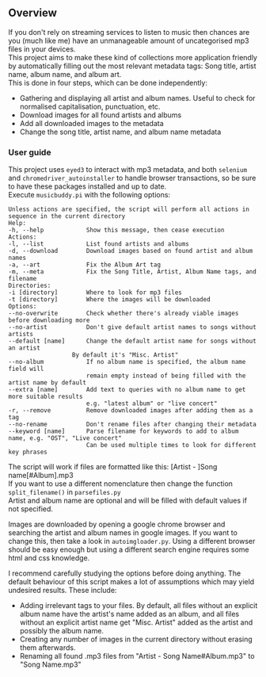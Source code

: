 ## Overview
If you don't rely on streaming services to listen to music then chances are you (much like me) have an unmanageable amount of uncategorised mp3 files in your devices.  
This project aims to make these kind of collections more application friendly by automatically filling out the most relevant metadata tags: Song title, artist name, album name, and album art.  
This is done in four steps, which can be done independently:
* Gathering and displaying all artist and album names. Useful to check for normalised capitalisation, punctuation, etc.
* Download images for all found artists and albums
* Add all downloaded images to the metadata
* Change the song title, artist name, and album name metadata

### User guide
This project uses `eyed3` to interact with mp3 metadata, and both `selenium` and `chromedriver_autoinstaller` to handle browser transactions, so be sure to have these packages installed and up to date.  
Execute `musicbuddy.pi` with the following options:

    Unless actions are specified, the script will perform all actions in sequence in the current directory
	Help:
	-h, --help            Show this message, then cease execution
	Actions:
	-l, --list            List found artists and albums
	-d, --download        Download images based on found artist and album names
	-a, --art             Fix the Album Art tag
	-m, --meta            Fix the Song Title, Artist, Album Name tags, and filename
	Directories:
	-i [directory]        Where to look for mp3 files
	-t [directory]        Where the images will be downloaded
	Options:
	--no-overwrite        Check whether there's already viable images before downloading more
	--no-artist           Don't give default artist names to songs without artists
	--default [name]      Change the default artist name for songs without an artist
		              By default it's "Misc. Artist"
	--no-album            If no album name is specified, the album name field will 
	                      remain empty instead of being filled with the artist name by default
	--extra [name]        Add text to queries with no album name to get more suitable results 
	                      e.g. "latest album" or "live concert"
	-r, --remove          Remove downloaded images after adding them as a tag
	--no-rename           Don't rename files after changing their metadata
	--keyword [name]      Parse filename for keywords to add to album name, e.g. "OST", "Live concert"  
                          Can be used multiple times to look for different key phrases
		
The script will work if files are formatted like this: [Artist - ]Song name[#Album].mp3  
If you want to use a different nomenclature then change the function `split_filename()` in `parsefiles.py`  
Artist and album name are optional and will be filled with default values if not specified.

Images are downloaded by opening a google chrome browser and searching the artist and album names in google images. If you want to change this, then take a look in `autoimgloader.py`. Using a different browser should be easy enough but using a different search engine requires some html and css knowledge.

I recommend carefully studying the options before doing anything. The default behaviour of this script makes a lot of assumptions which may yield  undesired results. These include:  
- Adding irrelevant tags to your files. By default, all files without an explicit album name have the artist's name added as an album, and all files without an explicit artist name get "Misc. Artist" added as the artist and possibly the album name.
- Creating any number of images in the current directory without erasing them afterwards.
- Renaming all found .mp3 files from "Artist - Song Name#Album.mp3" to "Song Name.mp3"
